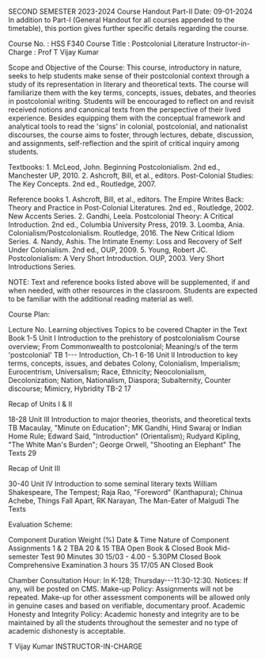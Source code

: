 SECOND SEMESTER 2023-2024 Course Handout Part-II Date: 09-01-2024 In
addition to Part-I (General Handout for all courses appended to the
timetable), this portion gives further specific details regarding the
course.

Course No. : HSS F340 Course Title : Postcolonial Literature
Instructor-in-Charge : Prof T Vijay Kumar

Scope and Objective of the Course: This course, introductory in nature,
seeks to help students make sense of their postcolonial context through
a study of its representation in literary and theoretical texts. The
course will familiarize them with the key terms, concepts, issues,
debates, and theories in postcolonial writing. Students will be
encouraged to reflect on and revisit received notions and canonical
texts from the perspective of their lived experience. Besides equipping
them with the conceptual framework and analytical tools to read the
'signs' in colonial, postcolonial, and nationalist discourses, the
course aims to foster, through lectures, debate, discussion, and
assignments, self-reflection and the spirit of critical inquiry among
students.

Textbooks:  1. McLeod, John. Beginning Postcolonialism. 2nd ed.,
Manchester UP, 2010. 2. Ashcroft, Bill, et al., editors. Post-Colonial
Studies: The Key Concepts. 2nd ed., Routledge, 2007.

Reference books  1. Ashcroft, Bill, et al., editors. The Empire Writes
Back: Theory and Practice in Post-Colonial Literatures. 2nd ed.,
Routledge, 2002. New Accents Series. 2. Gandhi, Leela. Postcolonial
Theory: A Critical Introduction. 2nd ed., Columbia University Press,
2019. 3. Loomba, Ania. Colonialism/Postcolonialism. Routledge, 2016. The
New Critical Idiom Series. 4. Nandy, Ashis. The Intimate Enemy: Loss and
Recovery of Self Under Colonialism. 2nd ed., OUP, 2009. 5. Young, Robert
JC. Postcolonialism: A Very Short Introduction. OUP, 2003. Very Short
Introductions Series.

NOTE: Text and reference books listed above will be supplemented, if and
when needed, with other resources in the classroom. Students are
expected to be familiar with the additional reading material as well.

Course Plan:

Lecture No. Learning objectives Topics to be covered Chapter in the Text
Book 1-5 Unit I Introduction to the prehistory of postcolonialism Course
overview; From Commonwealth to postcolonial; Meaning/s of the term
'postcolonial' TB 1--- Introduction, Ch-1 6-16 Unit II Introduction to
key terms, concepts, issues, and debates Colony, Colonialism,
Imperialism; Eurocentrism, Universalism; Race, Ethnicity;
Neocolonialism, Decolonization; Nation, Nationalism, Diaspora;
Subalternity, Counter discourse; Mimicry, Hybridity TB-2 17

Recap of Units I & II

18-28 Unit III Introduction to major theories, theorists, and
theoretical texts TB Macaulay, "Minute on Education"; MK Gandhi, Hind
Swaraj or Indian Home Rule; Edward Said, "Introduction" (Orientalism);
Rudyard Kipling, "The White Man's Burden"; George Orwell, "Shooting an
Elephant" The Texts 29

Recap of Unit III

30-40 Unit IV Introduction to some seminal literary texts William
Shakespeare, The Tempest; Raja Rao, "Foreword" (Kanthapura); Chinua
Achebe, Things Fall Apart, RK Narayan, The Man-Eater of Malgudi The
Texts

Evaluation Scheme:

Component Duration Weight (%) Date & Time Nature of Component
Assignments 1 & 2 TBA 20 & 15 TBA Open Book & Closed Book Mid-semester
Test 90 Minutes 30 15/03 - 4.00 - 5.30PM Closed Book Comprehensive
Examination 3 hours 35 17/05 AN Closed Book

Chamber Consultation Hour: In K-128; Thursday---11:30-12:30. Notices: If
any, will be posted on CMS. Make-up Policy: Assignments will not be
repeated. Make-up for other assessment components will be allowed only
in genuine cases and based on verifiable, documentary proof. Academic
Honesty and Integrity Policy: Academic honesty and integrity are to be
maintained by all the students throughout the semester and no type of
academic dishonesty is acceptable.

T Vijay Kumar INSTRUCTOR-IN-CHARGE
